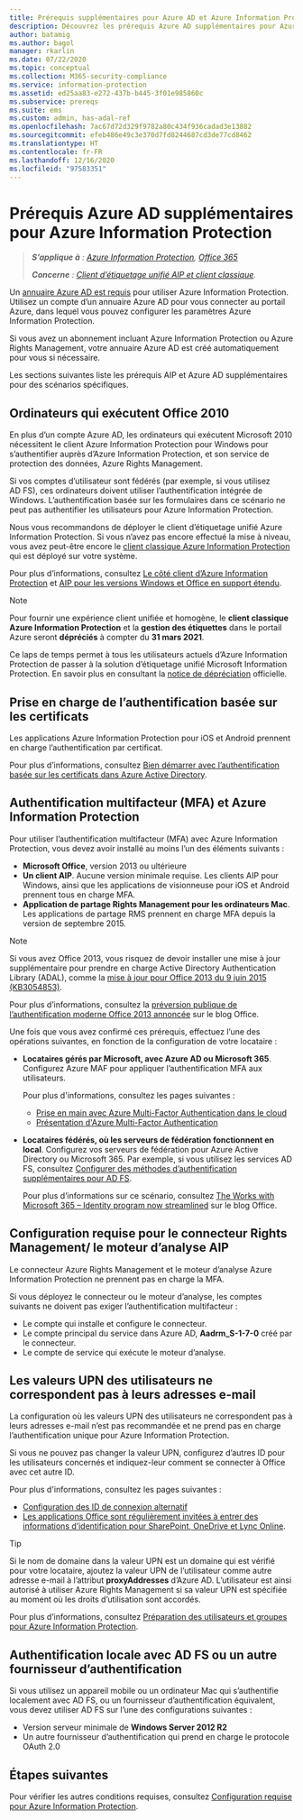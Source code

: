 ```yaml
---
title: Prérequis supplémentaires pour Azure AD et Azure Information Protection
description: Découvrez les prérequis Azure AD supplémentaires pour Azure Information Protection dans des scénarios spécifiques, comme l’authentification multifacteur ou basée sur les certificats, ou encore les ordinateurs utilisant Office 2010 et plus encore.
author: batamig
ms.author: bagol
manager: rkarlin
ms.date: 07/22/2020
ms.topic: conceptual
ms.collection: M365-security-compliance
ms.service: information-protection
ms.assetid: ed25aa83-e272-437b-b445-3f01e985860c
ms.subservice: prereqs
ms.suite: ems
ms.custom: admin, has-adal-ref
ms.openlocfilehash: 7ac67d72d329f9782a80c434f936cadad3e13882
ms.sourcegitcommit: efeb486e49c3e370d7fd8244687cd3de77cd8462
ms.translationtype: HT
ms.contentlocale: fr-FR
ms.lasthandoff: 12/16/2020
ms.locfileid: "97583351"
---
```

# <a name="additional-azure-ad-requirements-for-azure-information-protection"></a>Prérequis Azure AD supplémentaires pour Azure Information Protection

>***S’applique à** : [Azure Information Protection](https://azure.microsoft.com/pricing/details/information-protection), [Office 365](https://download.microsoft.com/download/E/C/F/ECF42E71-4EC0-48FF-AA00-577AC14D5B5C/Azure_Information_Protection_licensing_datasheet_EN-US.pdf)*
>
>***Concerne** : [Client d’étiquetage unifié AIP et client classique](faqs.md#whats-the-difference-between-the-azure-information-protection-classic-and-unified-labeling-clients).*

Un [annuaire Azure AD est requis](requirements.md#azure-active-directory) pour utiliser Azure Information Protection. Utilisez un compte d’un annuaire Azure AD pour vous connecter au portail Azure, dans lequel vous pouvez configurer les paramètres Azure Information Protection.

Si vous avez un abonnement incluant Azure Information Protection ou Azure Rights Management, votre annuaire Azure AD est créé automatiquement pour vous si nécessaire.

Les sections suivantes liste les prérequis AIP et Azure AD supplémentaires pour des scénarios spécifiques. 

## <a name="computers-running-office-2010"></a>Ordinateurs qui exécutent Office 2010

En plus d’un compte Azure AD, les ordinateurs qui exécutent Microsoft 2010 nécessitent le client Azure Information Protection pour Windows pour s’authentifier auprès d’Azure Information Protection, et son service de protection des données, Azure Rights Management. 

Si vos comptes d’utilisateur sont fédérés (par exemple, si vous utilisez AD FS), ces ordinateurs doivent utiliser l’authentification intégrée de Windows. L’authentification basée sur les formulaires dans ce scénario ne peut pas authentifier les utilisateurs pour Azure Information Protection.

Nous vous recommandons de déployer le client d’étiquetage unifié Azure Information Protection. Si vous n’avez pas encore effectué la mise à niveau, vous avez peut-être encore le [client classique Azure Information Protection ](./rms-client/aip-client.md) qui est déployé sur votre système. 

Pour plus d’informations, consultez [Le côté client d’Azure Information Protection](rms-client/use-client.md) et [AIP pour les versions Windows et Office en support étendu](known-issues.md#aip-for-windows-and-office-versions-in-extended-support).

> [!NOTE]
> Pour fournir une expérience client unifiée et homogène, le **client classique Azure Information Protection** et la **gestion des étiquettes** dans le portail Azure seront **dépréciés** à compter du **31 mars 2021**. 
>
> Ce laps de temps permet à tous les utilisateurs actuels d’Azure Information Protection de passer à la solution d’étiquetage unifié Microsoft Information Protection. En savoir plus en consultant la [notice de dépréciation](https://aka.ms/aipclassicsunset) officielle.

## <a name="support-for-certificate-based-authentication-cba"></a>Prise en charge de l’authentification basée sur les certificats

Les applications Azure Information Protection pour iOS et Android prennent en charge l’authentification par certificat. 

Pour plus d’informations, consultez [Bien démarrer avec l’authentification basée sur les certificats dans Azure Active Directory](/azure/active-directory/active-directory-certificate-based-authentication-get-started).

## <a name="multi-factor-authentication-mfa-and-azure-information-protection"></a>Authentification multifacteur (MFA) et Azure Information Protection

Pour utiliser l’authentification multifacteur (MFA) avec Azure Information Protection, vous devez avoir installé au moins l’un des éléments suivants :

- **Microsoft Office**, version 2013 ou ultérieure
- **Un client AIP**. Aucune version minimale requise. Les clients AIP pour Windows, ainsi que les applications de visionneuse pour iOS et Android prennent tous en charge MFA.
- **Application de partage Rights Management pour les ordinateurs Mac**. Les applications de partage RMS prennent en charge MFA depuis la version de septembre 2015.

> [!NOTE]
> Si vous avez Office 2013, vous risquez de devoir installer une mise à jour supplémentaire pour prendre en charge Active Directory Authentication Library (ADAL), comme la [mise à jour pour Office 2013 du 9 juin 2015 (KB3054853)](https://support.microsoft.com/kb/3054853). 
>
> Pour plus d’informations, consultez la [préversion publique de l’authentification moderne Office 2013 annoncée](https://blogs.office.com/2015/03/23/office-2013-modern-authentication-public-preview-announced/) sur le blog Office.       

Une fois que vous avez confirmé ces prérequis, effectuez l’une des opérations suivantes, en fonction de la configuration de votre locataire :

- **Locataires gérés par Microsoft, avec Azure AD ou Microsoft 365**. Configurez Azure MAF pour appliquer l’authentification MFA aux utilisateurs. 

    Pour plus d'informations, consultez les pages suivantes : 
    - [Prise en main avec Azure Multi-Factor Authentication dans le cloud](/multi-factor-authentication/multi-factor-authentication-get-started-cloud)
    - [Présentation d'Azure Multi-Factor Authentication](/multi-factor-authentication/multi-factor-authentication)

- **Locataires fédérés, où les serveurs de fédération fonctionnent en local**. Configurez vos serveurs de fédération pour Azure Active Directory ou Microsoft 365. Par exemple, si vous utilisez les services AD FS, consultez [Configurer des méthodes d’authentification supplémentaires pour AD FS](/windows-server/identity/ad-fs/operations/configure-additional-authentication-methods-for-ad-fs). 

    Pour plus d’informations sur ce scénario, consultez [The Works with Microsoft 365 – Identity program now streamlined](https://blogs.office.com/2014/01/30/the-works-with-office-365-identity-program-now-streamlined/) sur le blog Office. 

## <a name="rights-management-connector--aip-scanner-requirements"></a>Configuration requise pour le connecteur Rights Management/ le moteur d’analyse AIP

Le connecteur Azure Rights Management et le moteur d’analyse Azure Information Protection ne prennent pas en charge la MFA. 

Si vous déployez le connecteur ou le moteur d’analyse, les comptes suivants ne doivent pas exiger l’authentification multifacteur :

- Le compte qui installe et configure le connecteur.
- Le compte principal du service dans Azure AD, **Aadrm_S-1-7-0** créé par le connecteur.
- Le compte de service qui exécute le moteur d’analyse.

## <a name="user-upn-values-dont-match-their-email-addresses"></a>Les valeurs UPN des utilisateurs ne correspondent pas à leurs adresses e-mail

La configuration où les valeurs UPN des utilisateurs ne correspondent pas à leurs adresses e-mail n’est pas recommandée et ne prend pas en charge l’authentification unique pour Azure Information Protection.

Si vous ne pouvez pas changer la valeur UPN, configurez d’autres ID pour les utilisateurs concernés et indiquez-leur comment se connecter à Office avec cet autre ID. 

Pour plus d'informations, consultez les pages suivantes :

- [Configuration des ID de connexion alternatif](/windows-server/identity/ad-fs/operations/configuring-alternate-login-id)
- [Les applications Office sont régulièrement invitées à entrer des informations d’identification pour SharePoint, OneDrive et Lync Online](https://support.microsoft.com/help/2913639/office-applications-periodically-prompt-for-credentials-to-sharepoint-online,-onedrive,-and-lync-online).

> [!TIP]
> Si le nom de domaine dans la valeur UPN est un domaine qui est vérifié pour votre locataire, ajoutez la valeur UPN de l’utilisateur comme autre adresse e-mail à l’attribut **proxyAddresses** d’Azure AD. L’utilisateur est ainsi autorisé à utiliser Azure Rights Management si sa valeur UPN est spécifiée au moment où les droits d’utilisation sont accordés. 

Pour plus d’informations, consultez [Préparation des utilisateurs et groupes pour Azure Information Protection](prepare.md).

## <a name="authenticating-on-premises-using-ad-fs-or-another-authentication-provider"></a>Authentification locale avec AD FS ou un autre fournisseur d’authentification

Si vous utilisez un appareil mobile ou un ordinateur Mac qui s’authentifie localement avec AD FS, ou un fournisseur d’authentification équivalent, vous devez utiliser AD FS sur l’une des configurations suivantes :

- Version serveur minimale de **Windows Server 2012 R2**
- Un autre fournisseur d’authentification qui prend en charge le protocole OAuth 2.0

## <a name="next-steps"></a>Étapes suivantes
Pour vérifier les autres conditions requises, consultez [Configuration requise pour Azure Information Protection](requirements.md).
